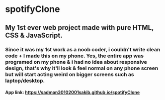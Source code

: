 # spotifyClone
## My 1st ever web project made with pure HTML, CSS & JavaScript.
### Since it was my 1st work as a noob coder, i couldn't write clean code + I made this on my phone. Yes, the entire app was programed on my phone & i had no idea about responsive design, that's why it'll look & feel normal on any phone screen but will start acting weird on bigger screens such as laptop/desktop.
#### App link: https://sadman30102001sakib.github.io/spotifyClone
